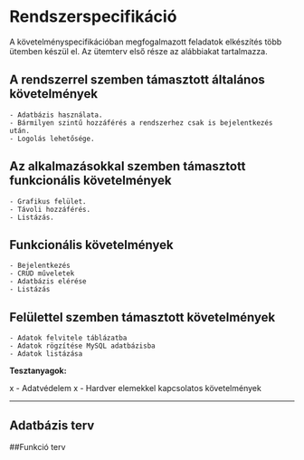 # Rendszerspecifikáció

A követelményspecifikációban megfogalmazott feladatok elkészítés több ütemben készül el.
Az ütemterv első része az alábbiakat tartalmazza.	

## A rendszerrel szemben támasztott általános követelmények
	- Adatbázis használata.
	- Bármilyen szintű hozzáférés a rendszerhez csak is bejelentkezés után.
	- Logolás lehetősége.

## Az alkalmazásokkal szemben támasztott funkcionális követelmények
	- Grafikus felület.
	- Távoli hozzáférés.
	- Listázás.

## Funkcionális követelmények
	- Bejelentkezés
	- CRUD műveletek
	- Adatbázis elérése
	- Listázás
		
		
		


## Felülettel szemben támasztott követelmények
	- Adatok felvitele táblázatba
	- Adatok rögzítése MySQL adatbázisba
	- Adatok listázása

**Tesztanyagok:**



	
x - Adatvédelem
x - Hardver elemekkel kapcsolatos követelmények

--------------------------------------

## Adatbázis terv
	

		
##Funkció terv
